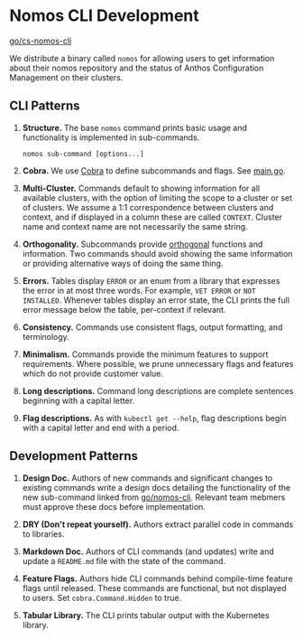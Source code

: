 # Nomos CLI Development

[go/cs-nomos-cli](http://go/cs-nomos-cli)

We distribute a binary called `nomos` for allowing users to get information
about their nomos repository and the status of Anthos Configuration Management
on their clusters.

## CLI Patterns

1. **Structure.** The base `nomos` command prints basic usage and functionality
is implemented in sub-commands.

   ```nomos sub-command [options...]```

2. **Cobra.** We use [Cobra](https://github.com/spf13/cobra) to define
subcommands and flags. See [main.go](main.go).

3. **Multi-Cluster.** Commands default to showing information for all
available clusters, with the option of limiting the scope to a cluster or set of
clusters. We assume a 1:1 correspondence between clusters and context, and if
displayed in a column these are called `CONTEXT`. Cluster name and context name
are not necessarily the same string.

4. **Orthogonality.** Subcommands provide
[orthogonal](https://en.wikipedia.org/wiki/Orthogonality_(programming))
functions and information. Two commands should avoid showing the same
information or providing alternative ways of doing the same thing.

5. **Errors.** Tables display `ERROR` or an enum from a library that expresses
the error in at most three words. For example, `VET ERROR` or `NOT INSTALLED`.
Whenever tables display an error state, the CLI prints the full error message
below the table, per-context if relevant.

6. **Consistency.** Commands use consistent flags, output formatting, and
terminology.

7. **Minimalism.** Commands provide the minimum features to support
requirements. Where possible, we prune unnecessary flags and features which do
not provide customer value.

8. **Long descriptions.** Command long descriptions are complete sentences 
beginning with a capital letter.

9. **Flag descriptions.** As with `kubectl get --help`, flag descriptions begin
with a capital letter and end with a period.

## Development Patterns

1. **Design Doc.** Authors of new commands and significant changes to
existing commands write a design docs detailing the functionality of the new
sub-command linked from [go/nomos-cli](http://go/nomos-cli). Relevant
team mebmers must approve these docs before implementation.

2. **DRY (Don't repeat yourself).** Authors extract parallel code in commands to
libraries.

3. **Markdown Doc.** Authors of CLI commands (and updates) write and update a
`README.md` file with the state of the command.

4. **Feature Flags.** Authors hide CLI commands behind compile-time feature
flags until released. These commands are functional, but not displayed to users.
Set `cobra.Command.Hidden` to true.

5. **Tabular Library.** The CLI prints tabular output with the Kubernetes
library.
